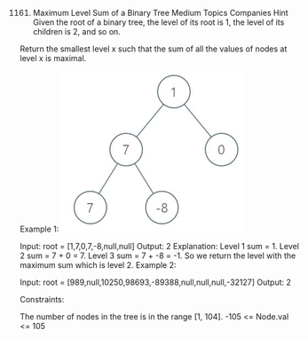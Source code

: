 1161. Maximum Level Sum of a Binary Tree
      Medium
      Topics
      Companies
      Hint
      Given the root of a binary tree, the level of its root is 1, the level of its children is 2, and so on.

Return the smallest level x such that the sum of all the values of nodes at level x is maximal.



Example 1:
![](./res/img/capture.jpg)

Input: root = [1,7,0,7,-8,null,null]
Output: 2
Explanation:
Level 1 sum = 1.
Level 2 sum = 7 + 0 = 7.
Level 3 sum = 7 + -8 = -1.
So we return the level with the maximum sum which is level 2.
Example 2:

Input: root = [989,null,10250,98693,-89388,null,null,null,-32127]
Output: 2


Constraints:

The number of nodes in the tree is in the range [1, 104].
-105 <= Node.val <= 105
